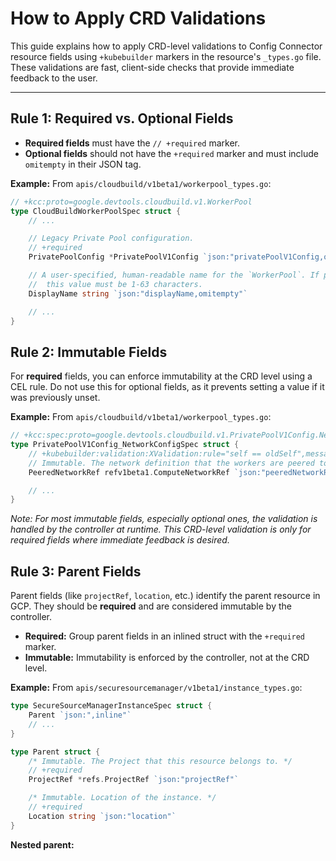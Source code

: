 # How to Apply CRD Validations

This guide explains how to apply CRD-level validations to Config Connector resource fields using `+kubebuilder` markers in the resource's `_types.go` file. These validations are fast, client-side checks that provide immediate feedback to the user.

---

## Rule 1: Required vs. Optional Fields

-   **Required fields** must have the `// +required` marker.
-   **Optional fields** should not have the `+required` marker and must include `omitempty` in their JSON tag.

**Example:** From `apis/cloudbuild/v1beta1/workerpool_types.go`:

```go
// +kcc:proto=google.devtools.cloudbuild.v1.WorkerPool
type CloudBuildWorkerPoolSpec struct {
	// ...

	// Legacy Private Pool configuration.
	// +required
	PrivatePoolConfig *PrivatePoolV1Config `json:"privatePoolV1Config,omitempty"`

    // A user-specified, human-readable name for the `WorkerPool`. If provided,
	//  this value must be 1-63 characters.
	DisplayName string `json:"displayName,omitempty"`

	// ...
}
```

## Rule 2: Immutable Fields

For **required** fields, you can enforce immutability at the CRD level using a CEL rule. Do not use this for optional fields, as it prevents setting a value if it was previously unset.

**Example:** From `apis/cloudbuild/v1beta1/workerpool_types.go`:

```go
// +kcc:spec:proto=google.devtools.cloudbuild.v1.PrivatePoolV1Config.NetworkConfig
type PrivatePoolV1Config_NetworkConfigSpec struct {
	// +kubebuilder:validation:XValidation:rule="self == oldSelf",message="the field is immutable"
	// Immutable. The network definition that the workers are peered to.
	PeeredNetworkRef refv1beta1.ComputeNetworkRef `json:"peeredNetworkRef,omitempty"`

    // ...
}
```
*Note: For most immutable fields, especially optional ones, the validation is handled by the controller at runtime. This CRD-level validation is only for required fields where immediate feedback is desired.*

## Rule 3: Parent Fields

Parent fields (like `projectRef`, `location`, etc.) identify the parent resource in GCP. They should be **required** and are considered immutable by the controller.

-   **Required:** Group parent fields in an inlined struct with the `+required` marker.
-   **Immutable:** Immutability is enforced by the controller, not at the CRD level.

**Example:** From `apis/securesourcemanager/v1beta1/instance_types.go`:

```go
type SecureSourceManagerInstanceSpec struct {
	Parent `json:",inline"`
    // ...
}

type Parent struct {
	/* Immutable. The Project that this resource belongs to. */
	// +required
	ProjectRef *refs.ProjectRef `json:"projectRef"`

	/* Immutable. Location of the instance. */
	// +required
	Location string `json:"location"`
}
```

**Nested parent:**
